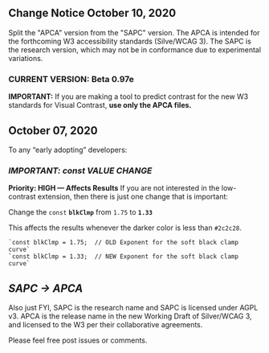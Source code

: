 ## Change Notice October 10, 2020
Split the "APCA" version from the "SAPC" version. The APCA is intended for the forthcoming W3 accessibility standards (Silve/WCAG 3). The SAPC is the research version, which may not be in conformance due to experimental variations.

### CURRENT VERSION: Beta 0.97e

**IMPORTANT:** If you are making a tool to predict contrast for the new W3 standards for Visual Contrast, **use only the APCA files.**


## October 07, 2020
To any “early adopting” developers: 
### _IMPORTANT: const VALUE CHANGE_
**Priority: HIGH — Affects Results**
If you are not interested in the low-contrast extension, then there is just one change that is important:

Change the `const` **`blkClmp`** from `1.75` to **`1.33`**

This affects the results whenever the darker color is less than `#2c2c28`.

	`const blkClmp = 1.75;	// OLD Exponent for the soft black clamp curve`
	`const blkClmp = 1.33;	// NEW Exponent for the soft black clamp curve`

## _SAPC -> APCA_
Also just FYI, SAPC is the research name and SAPC is licensed under AGPL v3. 
APCA is the release name in the new Working Draft of Silver/WCAG 3, and licensed to the W3 per their collaborative agreements.

Please feel free post issues or comments.
